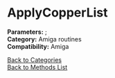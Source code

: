 # ApplyCopperList

**Parameters:** ;  
**Category:** Amiga routines  
**Compatibility:** Amiga  


[Back to Categories](../categories/amiga_routines.md)  
[Back to Methods List](../../SUMMARY.md)
